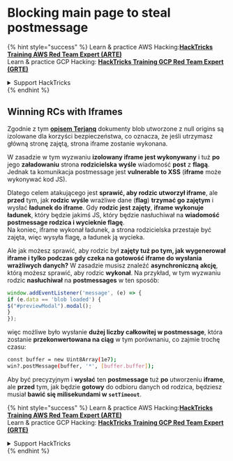 # Blocking main page to steal postmessage

{% hint style="success" %}
Learn & practice AWS Hacking:<img src="/.gitbook/assets/arte.png" alt="" data-size="line">[**HackTricks Training AWS Red Team Expert (ARTE)**](https://training.hacktricks.xyz/courses/arte)<img src="/.gitbook/assets/arte.png" alt="" data-size="line">\
Learn & practice GCP Hacking: <img src="/.gitbook/assets/grte.png" alt="" data-size="line">[**HackTricks Training GCP Red Team Expert (GRTE)**<img src="/.gitbook/assets/grte.png" alt="" data-size="line">](https://training.hacktricks.xyz/courses/grte)

<details>

<summary>Support HackTricks</summary>

* Check the [**subscription plans**](https://github.com/sponsors/carlospolop)!
* **Join the** 💬 [**Discord group**](https://discord.gg/hRep4RUj7f) or the [**telegram group**](https://t.me/peass) or **follow** us on **Twitter** 🐦 [**@hacktricks\_live**](https://twitter.com/hacktricks\_live)**.**
* **Share hacking tricks by submitting PRs to the** [**HackTricks**](https://github.com/carlospolop/hacktricks) and [**HackTricks Cloud**](https://github.com/carlospolop/hacktricks-cloud) github repos.

</details>
{% endhint %}

## Winning RCs with Iframes

Zgodnie z tym [**opisem Terjanq**](https://gist.github.com/terjanq/7c1a71b83db5e02253c218765f96a710) dokumenty blob utworzone z null origins są izolowane dla korzyści bezpieczeństwa, co oznacza, że jeśli utrzymasz główną stronę zajętą, strona iframe zostanie wykonana.

W zasadzie w tym wyzwaniu **izolowany iframe jest wykonywany** i tuż **po** jego **załadowaniu** strona **rodzicielska** **wyśle** wiadomość **post** z **flagą**.\
Jednak ta komunikacja postmessage jest **vulnerable to XSS** (**iframe** może wykonywać kod JS).

Dlatego celem atakującego jest **sprawić, aby rodzic utworzył iframe**, ale **przed** tym, jak **rodzic** **wyśle** wrażliwe dane (**flag**) **trzymać go zajętym** i wysłać **ładunek do iframe**. Gdy **rodzic jest zajęty**, **iframe wykonuje ładunek**, który będzie jakimś JS, który będzie nasłuchiwał na **wiadomość postmessage rodzica i wycieknie flagę**.\
Na koniec, iframe wykonał ładunek, a strona rodzicielska przestaje być zajęta, więc wysyła flagę, a ładunek ją wycieka.

Ale jak możesz sprawić, aby rodzic był **zajęty tuż po tym, jak wygenerował iframe i tylko podczas gdy czeka na gotowość iframe do wysłania wrażliwych danych?** W zasadzie musisz znaleźć **asynchroniczną** **akcję**, którą możesz sprawić, aby rodzic **wykonał**. Na przykład, w tym wyzwaniu rodzic **nasłuchiwał** na **postmessages** w ten sposób:
```javascript
window.addEventListener('message', (e) => {
if (e.data == 'blob loaded') {
$("#previewModal").modal();
}
});
```
więc możliwe było wysłanie **dużej liczby całkowitej w postmessage**, która zostanie **przekonwertowana na ciąg** w tym porównaniu, co zajmie trochę czasu:
```bash
const buffer = new Uint8Array(1e7);
win?.postMessage(buffer, '*', [buffer.buffer]);
```
Aby być precyzyjnym i **wysłać** ten **postmessage** tuż **po** utworzeniu **iframe**, ale **przed** tym, jak będzie **gotowy** do odbioru danych od rodzica, będziesz musiał **bawić się milisekundami w `setTimeout`**.

{% hint style="success" %}
Learn & practice AWS Hacking:<img src="/.gitbook/assets/arte.png" alt="" data-size="line">[**HackTricks Training AWS Red Team Expert (ARTE)**](https://training.hacktricks.xyz/courses/arte)<img src="/.gitbook/assets/arte.png" alt="" data-size="line">\
Learn & practice GCP Hacking: <img src="/.gitbook/assets/grte.png" alt="" data-size="line">[**HackTricks Training GCP Red Team Expert (GRTE)**<img src="/.gitbook/assets/grte.png" alt="" data-size="line">](https://training.hacktricks.xyz/courses/grte)

<details>

<summary>Support HackTricks</summary>

* Check the [**subscription plans**](https://github.com/sponsors/carlospolop)!
* **Join the** 💬 [**Discord group**](https://discord.gg/hRep4RUj7f) or the [**telegram group**](https://t.me/peass) or **follow** us on **Twitter** 🐦 [**@hacktricks\_live**](https://twitter.com/hacktricks\_live)**.**
* **Share hacking tricks by submitting PRs to the** [**HackTricks**](https://github.com/carlospolop/hacktricks) and [**HackTricks Cloud**](https://github.com/carlospolop/hacktricks-cloud) github repos.

</details>
{% endhint %}
